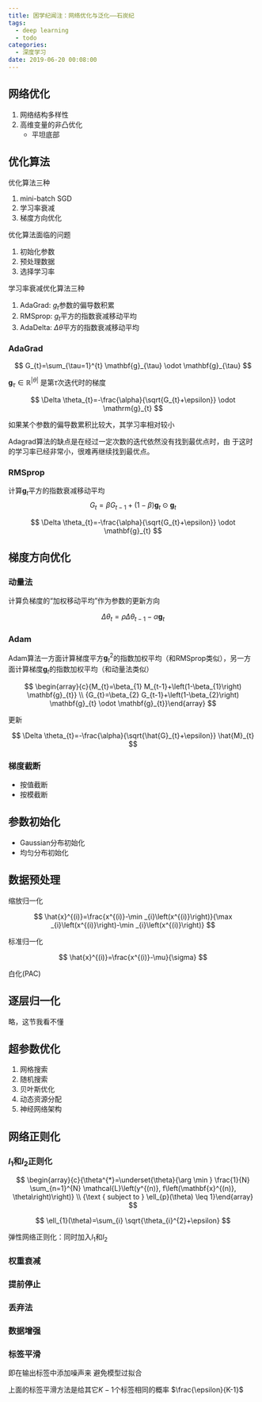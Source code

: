 ```yaml
---
title: 困学纪闻注：网络优化与泛化——石炭纪
tags:
  - deep learning
  - todo
categories:
  - 深度学习
date: 2019-06-20 00:08:00
---
```


## 网络优化

1. 网络结构多样性
2. 高维变量的非凸优化
    - 平坦底部

## 优化算法

优化算法三种

1. mini-batch SGD
2. 学习率衰减
3. 梯度方向优化

优化算法面临的问题

1. 初始化参数
2. 预处理数据
3. 选择学习率


学习率衰减优化算法三种
1. AdaGrad: $g_t$参数的偏导数积累
2. RMSprop: $g_t$平方的指数衰减移动平均
3. AdaDelta: $\Delta \theta$平方的指数衰减移动平均

### AdaGrad
$$
G_{t}=\sum_{\tau=1}^{t} \mathbf{g}_{\tau} \odot \mathbf{g}_{\tau}
$$

$\mathbf{g}_{\tau} \in \mathbb{R}^{|\theta|}$ 是第$\tau$次迭代时的梯度

$$
\Delta \theta_{t}=-\frac{\alpha}{\sqrt{G_{t}+\epsilon}} \odot \mathrm{g}_{t}
$$

如果某个参数的偏导数累积比较大，其学习率相对较小

Adagrad算法的缺点是在经过一定次数的迭代依然没有找到最优点时，由 于这时的学习率已经非常小，很难再继续找到最优点。

### RMSprop

计算$\mathbf{g}_t$平方的指数衰减移动平均
$$
G_{t}=\beta G_{t-1}+(1-\beta) \mathbf{g}_{t} \odot \mathbf{g}_{t}
$$

$$
\Delta \theta_{t}=-\frac{\alpha}{\sqrt{G_{t}+\epsilon}} \odot \mathbf{g}_{t}
$$

## 梯度方向优化

### 动量法

计算负梯度的“加权移动平均”作为参数的更新方向

$$
\Delta \theta_{t}=\rho \Delta \theta_{t-1}-\alpha \mathbf{g}_{t}
$$

### Adam

Adam算法一方面计算梯度平方$\mathbf{g}_t^2$的指数加权平均（和RMSprop类似），另一方面计算梯度$\mathbf{g}_t$的指数加权平均（和动量法类似）

$$
\begin{array}{c}{M_{t}=\beta_{1} M_{t-1}+\left(1-\beta_{1}\right) \mathbf{g}_{t}} \\ {G_{t}=\beta_{2} G_{t-1}+\left(1-\beta_{2}\right) \mathbf{g}_{t} \odot \mathbf{g}_{t}}\end{array}
$$

更新

$$
\Delta \theta_{t}=-\frac{\alpha}{\sqrt{\hat{G}_{t}+\epsilon}} \hat{M}_{t}
$$

### 梯度截断

- 按值截断
- 按模截断

## 参数初始化

- Gaussian分布初始化
- 均匀分布初始化

## 数据预处理

缩放归一化

$$
\hat{x}^{(i)}=\frac{x^{(i)}-\min _{i}\left(x^{(i)}\right)}{\max _{i}\left(x^{(i)}\right)-\min _{i}\left(x^{(i)}\right)}
$$

标准归一化

$$
\hat{x}^{(i)}=\frac{x^{(i)}-\mu}{\sigma}
$$

白化(PAC)

## 逐层归一化

略，这节我看不懂

## 超参数优化

1. 网格搜索
2. 随机搜索
3. 贝叶斯优化
4. 动态资源分配
5. 神经网络架构

## 网络正则化

### $l_1$和$l_2$正则化

$$
\begin{array}{c}{\theta^{*}=\underset{\theta}{\arg \min } \frac{1}{N} \sum_{n=1}^{N} \mathcal{L}\left(y^{(n)}, f\left(\mathbf{x}^{(n)}, \theta\right)\right)} \\ {\text { subject to  } \ell_{p}(\theta) \leq 1}\end{array}
$$

$$
\ell_{1}(\theta)=\sum_{i} \sqrt{\theta_{i}^{2}+\epsilon}
$$

弹性网络正则化：同时加入$l_1$和$l_2$

### 权重衰减

### 提前停止

### 丢弃法

### 数据增强

### 标签平滑

即在输出标签中添加噪声来 避免模型过拟合

上面的标签平滑方法是给其它$K − 1$个标签相同的概率 $\frac{\epsilon}{K-1}$
